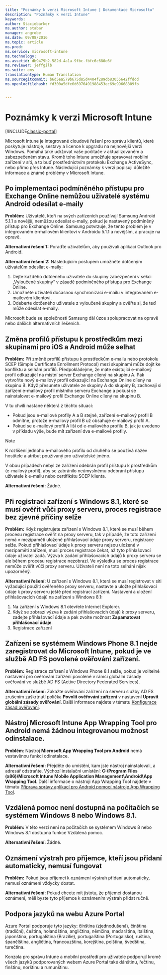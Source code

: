 ```yaml
---
title: "Poznámky k verzi Microsoft Intune | Dokumentace Microsoftu"
description: "Poznámky k verzi Intune"
keywords: 
author: Staciebarker
ms.author: stabar
manager: angrobe
ms.date: 09/08/2016
ms.topic: article
ms.prod: 
ms.service: microsoft-intune
ms.technology: 
ms.assetid: db9479b2-582d-4a1a-9fbc-fbfc6c680e6f
ms.reviewer: jeffgilb
ms.suite: ems
translationtype: Human Translation
ms.sourcegitcommit: b6d5ea579b675d85d4404f289db83055642ffddd
ms.openlocfilehash: fd300a5dfe6d6976491988453ec69e99668889fb


---
```


# <a name="release-notes-for-microsoft-intune"></a>Poznámky k verzi Microsoft Intune

[!INCLUDE[classic-portal](../includes/classic-portal.md)]

Microsoft Intune je integrované cloudové řešení pro správu klientů, které poskytuje nástroje, sestavy a licence k upgradu na nejnovější verzi Windows. Pomáhá také udržovat vaše počítače v aktualizovaném a zabezpečeném stavu. Kromě toho Intune umožňuje spravovat mobilní zařízení v síti, a to buď prostřednictvím protokolu Exchange ActiveSync, nebo přímo přes Intune. Následující poznámky k verzi popisují důležité informace a známé problémy v Microsoft Intune.


## <a name="android-users-cant-send-email-when-conditional-access-for-exchange-online-is-implemented"></a>Po implementaci podmíněného přístupu pro Exchange Online nemůžou uživatelé systému Android odesílat e-maily

**Problém:** Uživatelé, kteří na svých zařízeních používají Samsung Android 5.1.1 a novější, nemůžou odesílat e-maily, pokud je nastavený podmíněný přístup pro Exchange Online. Samsung potvrzuje, že tento problém je v integrovaném e-mailovém klientovi v Androidu 5.1.1 a novějším, a pracuje na opravě.

**Alternativní řešení 1:** Poraďte uživatelům, aby používali aplikaci Outlook pro Android.

**Alternativní řešení 2:** Následujícím postupem umožněte dotčeným uživatelům odesílat e-maily:

1. Dejte každého dotčeného uživatele do skupiny zabezpečení v sekci „Vyloučené skupiny“ v zásadě podmíněného přístupu pro Exchange Online.
2. Umožněte uživateli dočasnou synchronizaci e-mailu v integrovaném e-mailovém klientovi.
3. Odeberte dotčeného uživatele z vyloučené skupiny a ověřte si, že teď může odesílat e-maily.

Microsoft bude se společností Samsung dál úzce spolupracovat na opravě nebo dalších alternativních řešeních.



## <a name="changing-resource-access-profiles-between-groups-for-ios-and-android-might-fail"></a>Změna profilů přístupu k prostředkům mezi skupinami pro iOS a Android může selhat
**Problém:** Při změně profilů přístupu k prostředkům e-mailu nebo protokolu SCEP (Simple Certificate Enrollment Protocol) mezi skupinami může dojít ke konfliktu a selhání profilů. Předpokládejme, že máte existující e-mailový profil odkazující na místní server Exchange cílený na skupinu A. Pak vytvoříte nový e-mailový profil odkazující na Exchange Online cílený na skupinu B. Když přesunete uživatele ze skupiny A do skupiny B, zachovají si zařízení e-mailový profil místního serveru Exchange a pokusí se nainstalovat e-mailový profil Exchange Online cílený na skupinu B.

V tu chvíli nastane některá z těchto situací: 
* Pokud jsou e-mailové profily A a B stejné, zařízení e-mailový profil B odmítne, protože e-mailový profil B už obsahuje e-mailový profil A.
* Pokud se e-mailový profil A liší od e-mailového profilu B, jak je uvedeno v příkladu výše, bude mít zařízení dva e-mailové profily.

> [!NOTE]
> K rozlišení jednoho e-mailového profilu od druhého se používá název hostitele a atribut používaný pro uživatelské jméno.

V obou případech nebyl ze zařízení odebrán profil přístupu k prostředkům (e-mailový profil), aby se zabránilo neúmyslnému odebrání přístupu uživatele k e-mailu nebo certifikátu SCEP klienta.

**Alternativní řešení:** Žádné.

## <a name="when-you-enroll-a-windows-81-device-that-must-authenticate-to-a-proxy-server-the-enrollment-process-fails-with-no-visible-cause"></a>Při registraci zařízení s Windows 8.1, které se musí ověřit vůči proxy serveru, proces registrace bez zjevné příčiny selže
**Problém:** Když registrujete zařízení s Windows 8.1, které se musí během procesu registrace ověřit na proxy serveru, tak v případě, že toto zařízení nemá v mezipaměti uložené přihlašovací údaje proxy serveru, registrace selže. Pokud přihlašovací údaje k proxy serveru nejsou uložené v mezipaměti zařízení, musí proces registrace čekat, až tyto přihlašovací údaje uživatel zadá. Výzva k zadání přihlašovacích údajů k proxy serveru se ale během procesu registrace nezobrazí. Ve výsledku se proces registrace nemůže ověřit vůči proxy serveru. Uživateli není na toto selhání nijak upozorněný.

**Alternativní řešení:** U zařízení s Windows 8.1, která se musí registrovat v síti vyžadující použití ověřeného proxy serveru, nastavte a uložte přihlašovací údaje k proxy serveru ještě před registrací zařízení. Nastavení a uložení přihlašovacích údajů na zařízení s Windows 8.1:

1.  Na zařízení s Windows 8.1 otevřete Internet Explorer.
2.  Když se zobrazí výzva k zadání přihlašovacích údajů k proxy serveru, zadejte přihlašovací údaje a pak zvolte možnost **Zapamatovat přihlašovací údaje**.
3.  Registrace zařízení

## <a name="windows-phone-81-devices-fail-to-enroll-with-microsoft-intune-when-device-authentication-is-enabled-in-ad-fs"></a>Zařízení se systémem Windows Phone 8.1 nejde zaregistrovat do Microsoft Intune, pokud je ve službě AD FS povolené ověřování zařízení.
**Problém:** Registrace zařízení s Windows Phone 8.1 selže, pokud je volitelné nastavení pro ověřování zařízení povolené v rámci globální zásady ověřování ve službě AD FS (Active Directory Federated Services).

**Alternativní řešení:** Zakažte ověřování zařízení na serveru služby AD FS zrušením zaškrtnutí políčka **Povolit ověřování zařízení** v nastavení **Upravit globální zásady ověřování**. Další informace najdete v tématu [Konfigurace zásad ověřování](http://technet.microsoft.com/library/dn486781.aspx).


## <a name="microsoft-intune-app-wrapping-tool-for-android-has-no-built-in-uninstall-capability"></a>Nástroj Microsoft Intune App Wrapping Tool pro Android nemá žádnou integrovanou možnost odinstalace.
**Problém**: Nástroj **Microsoft App Wrapping Tool pro Android** nemá vestavěnou funkci odinstalace.

**Alternativní řešení:** Přejděte do umístění, kam jste nástroj nainstalovali, a adresář odstraňte. Výchozí instalační umístění: **C:\Program Files (x86)\Microsoft Intune Mobile Application Management\Android\App Wrapping Tool**. Další informace o nástroji App Wrapping Tool najdete v tématu [Příprava správy aplikací pro Android pomocí nástroje App Wrapping Tool](/intune/deploy-use/prepare-android-apps-for-mobile-application-management-with-the-microsoft-intune-app-wrapping-tool).

## <a name="remote-assistance-is-not-available-on-computers-that-run-windows-8-or-windows-81"></a>Vzdálená pomoc není dostupná na počítačích se systémem Windows 8 nebo Windows 8.1.
**Problém:** V této verzi není na počítačích se systémem Windows 8 nebo Windows 8.1 dostupná funkce Vzdálená pomoc.

**Alternativní řešení:** Žádné.

## <a name="alert-notifications-for-recipients-that-are-automatically-added-might-not-work"></a>Oznámení výstrah pro příjemce, kteří jsou přidaní automaticky, nemusí fungovat
**Problém:** Pokud jsou příjemci k oznámení výstrah přidaní automaticky, nemusí oznámení vždycky dostat.

**Alternativní řešení:** Pokud chcete mít jistotu, že příjemci dostanou oznámení, měli byste tyto příjemce k oznámením výstrah přidat ručně.

## <a name="language-support-in-the-azure-portal"></a>Podpora jazyků na webu Azure Portal
Azure Portal podporuje tyto jazyky: čínština (zjednodušená), čínština (tradiční), čeština, holandština, angličtina, němčina, maďarština, italština, japonština, portugalština (Brazílie), portugalština (Portugalsko), ruština, španělština, angličtina, francouzština, korejština, polština, švédština, turečtina.

Konzola pro správu Intune a mobilní prostředí pro uživatele podporují kromě všech jazyků podporovaných webem Azure Portal také dánštinu, řečtinu, finštinu, norštinu a rumunštinu.



<!--HONumber=Dec16_HO2-->


